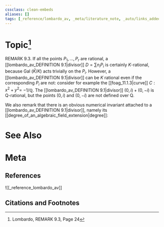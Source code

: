 ```yaml
---
cssclass: clean-embeds
aliases: []
tags: [_reference/lombardo_av, _meta/literature_note, _auto/links_added, _meta/TODO/change_title, _meta/remark]
---
```

# Topic[^1]
REMARK 9.3. If all the points $P_{1}, \ldots, P_{r}$ are rational, a [[lombardo_av_DEFINITION 9.1|divisor]] $D=\sum n_{i} P_{i}$ is certainly $K$-rational, because Gal $(\bar{K} / K)$ acts trivially on the $P_{i}$. However, a [[lombardo_av_DEFINITION 9.1|divisor]] can be $K$ rational even if the corresponding $P_{i}$ are not: consider for example the [[foag_11.1.3|curve]] $C: x^{2}+y^{2}=$ $-1 / \mathbb{Q} .$ The [[lombardo_av_DEFINITION 9.1|divisor]] $(0, i)+(0,-i)$ is Q-rational, but the points $(0, i)$ and $(0,-i)$ are not defined over Q.

We also remark that there is an obvious numerical invariant attached to a [[lombardo_av_DEFINITION 9.1|divisor]], namely its [[degree_of_an_algebraic_field_extension|degree]]:

# See Also

# Meta
## References
![[_reference_lombardo_av]]

## Citations and Footnotes
[^1]: Lombardo, REMARK 9.3, Page 24
